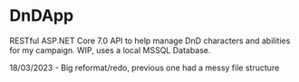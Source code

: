 # DnDApp

RESTful ASP.NET Core 7.0 API to help manage DnD characters and abilities for my campaign. WIP, uses a local MSSQL Database. 

18/03/2023 - Big reformat/redo, previous one had a messy file structure
